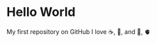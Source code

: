 # Hello World
My first repository on GitHub
I love :coffee:, :pizza:, and :musical_note:, :anatomical_heart:
